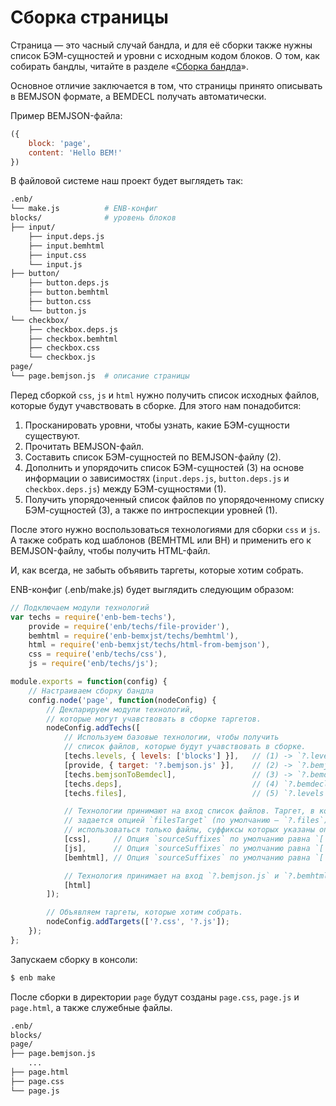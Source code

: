 Сборка страницы
===============

Страница — это часный случай бандла, и для её сборки также нужны список БЭМ-сущностей и уровни с исходным кодом блоков. О том, как собирать бандлы, читайте в разделе «[Сборка бандла](build-bundle.md)».

Основное отличие заключается в том, что страницы принято описывать в BEMJSON формате, а BEMDECL получать автоматически.

Пример BEMJSON-файла:

```js
({
    block: 'page',
    content: 'Hello BEM!'
})
```

В файловой системе наш проект будет выглядеть так:

```sh
.enb/
└── make.js          # ENB-конфиг
blocks/              # уровень блоков
├── input/
    ├── input.deps.js
    ├── input.bemhtml
    ├── input.css
    └── input.js
├── button/
    ├── button.deps.js
    ├── button.bemhtml
    ├── button.css
    └── button.js
└── checkbox/
    ├── checkbox.deps.js
    ├── checkbox.bemhtml
    ├── checkbox.css
    └── checkbox.js
page/
└── page.bemjson.js  # описание страницы
```

Перед сборкой `css`, `js` и `html` нужно получить список исходных файлов, которые будут учавствовать в сборке.
Для этого нам понадобится:

1. Просканировать уровни, чтобы узнать, какие БЭМ-сущности существуют.
2. Прочитать BEMJSON-файл.
3. Составить список БЭМ-сущностей по BEMJSON-файлу (2).
4. Дополнить и упорядочить список БЭМ-сущностей (3) на основе информации о зависимостях (`input.deps.js`, `button.deps.js` и `checkbox.deps.js`) между БЭМ-сущностями (1).
5. Получить упорядоченный список файлов по упорядоченному списку БЭМ-сущностей (3), а также по интроспекции уровней (1).

После этого нужно воспользоваться технологиями для сборки `css` и `js`. А также собрать код шаблонов (BEMHTML или BH) и применить его к BEMJSON-файлу, чтобы получить HTML-файл.

И, как всегда, не забыть объявить таргеты, которые хотим собрать.

ENB-конфиг (.enb/make.js) будет выглядить следующим образом:

```js
// Подключаем модули технологий
var techs = require('enb-bem-techs'),
    provide = require('enb/techs/file-provider'),
    bemhtml = require('enb-bemxjst/techs/bemhtml'),
    html = require('enb-bemxjst/techs/html-from-bemjson'),
    css = require('enb/techs/css'),
    js = require('enb/techs/js');

module.exports = function(config) {
    // Настраиваем сборку бандла
    config.node('page', function(nodeConfig) {
        // Декларируем модули технологий,
        // которые могут учавствовать в сборке таргетов.
        nodeConfig.addTechs([
            // Используем базовые технологии, чтобы получить
            // список файлов, которые будут учавствовать в сборке.
            [techs.levels, { levels: ['blocks'] }],   // (1) -> `?.levels`
            [provide, { target: '?.bemjson.js' }],    // (2) -> `?.bemjson.js`
            [techs.bemjsonToBemdecl],                 // (3) -> `?.bemdecl.js`
            [techs.deps],                             // (4) `?.bemdecl.js` -> `?.deps.js`
            [techs.files],                            // (5) `?.levels` + `?.deps.js` -> `?.files`

            // Технологии принимают на вход список файлов. Таргет, в котором хранится список файлов,
            // задается опцией `filesTarget` (по умолчанию — `?.files`). Для сборки будут
            // использоваться только файлы, суффиксы которых указаны опцией `sourceSuffixes`.
            [css],     // Опция `sourceSuffixes` по умолчанию равна `['css']`
            [js],      // Опция `sourceSuffixes` по умолчанию равна `['js']`
            [bemhtml], // Опция `sourceSuffixes` по умолчанию равна `['bemhtml', 'bemhtml.xjst']`.

            // Технология принимает на вход `?.bemjson.js` и `?.bemhtml.js` таргеты.
            [html]
        ]);

        // Объявляем таргеты, которые хотим собрать.
        nodeConfig.addTargets(['?.css', '?.js']);
    });
};
```

Запускаем сборку в консоли:

```sh
$ enb make
```

После сборки в директории `page` будут созданы `page.css`, `page.js` и `page.html`, а также служебные файлы.

```sh
.enb/
blocks/
page/
├── page.bemjson.js
    ...
├── page.html
├── page.css
└── page.js
```
